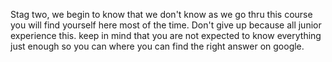Stag two, we begin to know that we don't know as we go thru this course you will find yourself here most of the time.
Don't give up because all junior experience this. 
keep in mind that you are not expected to know everything just enough so you can where you can find the right answer on google.
